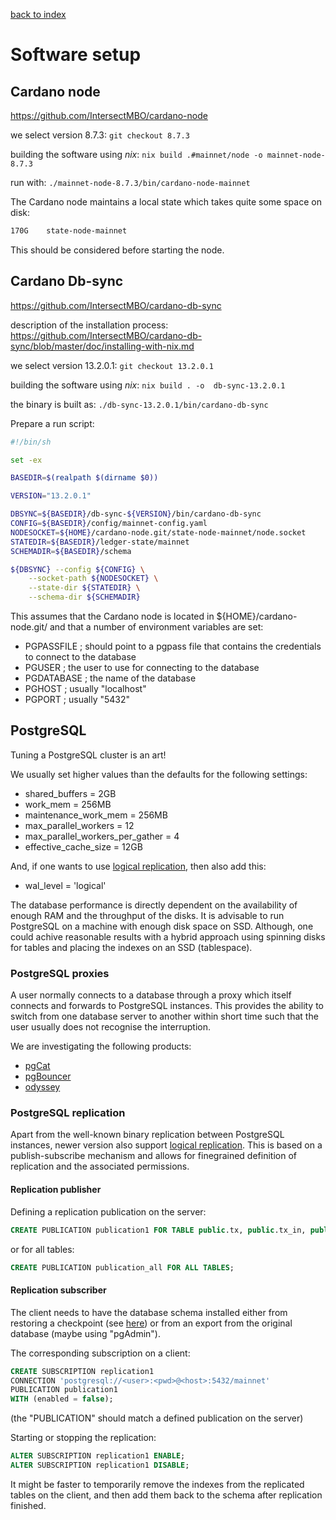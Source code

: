 [back to index](README.md)

# Software setup

## Cardano node

https://github.com/IntersectMBO/cardano-node

we select version 8.7.3: 
`git checkout 8.7.3`

building the software using _nix_: 
`nix build .#mainnet/node -o mainnet-node-8.7.3`

run with:
`./mainnet-node-8.7.3/bin/cardano-node-mainnet`

The Cardano node maintains a local state which takes quite some space on disk:
```sh
170G	state-node-mainnet
```
This should be considered before starting the node.


## Cardano Db-sync

https://github.com/IntersectMBO/cardano-db-sync

description of the installation process: https://github.com/IntersectMBO/cardano-db-sync/blob/master/doc/installing-with-nix.md

we select version 13.2.0.1: 
`git checkout 13.2.0.1`

building the software using _nix_: 
`nix build . -o  db-sync-13.2.0.1`

the binary is built as: `./db-sync-13.2.0.1/bin/cardano-db-sync`

Prepare a run script:

```sh
#!/bin/sh

set -ex

BASEDIR=$(realpath $(dirname $0))

VERSION="13.2.0.1"

DBSYNC=${BASEDIR}/db-sync-${VERSION}/bin/cardano-db-sync
CONFIG=${BASEDIR}/config/mainnet-config.yaml
NODESOCKET=${HOME}/cardano-node.git/state-node-mainnet/node.socket
STATEDIR=${BASEDIR}/ledger-state/mainnet
SCHEMADIR=${BASEDIR}/schema

${DBSYNC} --config ${CONFIG} \
    --socket-path ${NODESOCKET} \
    --state-dir ${STATEDIR} \
    --schema-dir ${SCHEMADIR}
```
This assumes that the Cardano node is located in ${HOME}/cardano-node.git/ and that a number of environment variables are set:

* PGPASSFILE  ; should point to a pgpass file that contains the credentials to connect to the database
* PGUSER  ; the user to use for connecting to the database
* PGDATABASE  ; the name of the database
* PGHOST  ; usually "localhost"
* PGPORT  ; usually "5432"


## PostgreSQL

Tuning a PostgreSQL cluster is an art!

We usually set higher values than the defaults for the following settings:

* shared_buffers = 2GB
* work_mem = 256MB
* maintenance_work_mem = 256MB
* max_parallel_workers = 12
* max_parallel_workers_per_gather = 4
* effective_cache_size = 12GB

And, if one wants to use [logical replication](#postgresql-replication), then also add this:

* wal_level = 'logical'

The database performance is directly dependent on the availability of enough RAM and the throughput of the disks. It is advisable to run PostgreSQL on a machine with enough disk space on SSD. Although, one could achive reasonable results with a hybrid approach using spinning disks for tables and placing the indexes on an SSD (tablespace).

### PostgreSQL proxies

A user normally connects to a database through a proxy which itself connects and forwards to PostgreSQL instances. This provides the ability to switch from one database server to another within short time such that the user usually does not recognise the interruption.

We are investigating the following products:

* [pgCat](https://github.com/postgresml/pgcat)
* [pgBouncer](https://github.com/pgbouncer/pgbouncer)
* [odyssey](https://github.com/yandex/odyssey)

### PostgreSQL replication

Apart from the well-known binary replication between PostgreSQL instances, newer version also support [logical replication](https://www.postgresql.org/docs/current/logical-replication.html). This is based on a publish-subscribe mechanism and allows for finegrained definition of replication and the associated permissions.

#### Replication publisher
Defining a replication publication on the server:

```sql
CREATE PUBLICATION publication1 FOR TABLE public.tx, public.tx_in, public.tx_out, public.block;
```
or for all tables:
```sql
CREATE PUBLICATION publication_all FOR ALL TABLES;
```

#### Replication subscriber

The client needs to have the database schema installed either from restoring a checkpoint (see [here](https://update-cardano-mainnet.iohk.io/cardano-db-sync/index.html)) or from an export from the original database (maybe using "pgAdmin").

The corresponding subscription on a client:

```sql
CREATE SUBSCRIPTION replication1
CONNECTION 'postgresql://<user>:<pwd>@<host>:5432/mainnet'
PUBLICATION publication1
WITH (enabled = false);
```
(the "PUBLICATION" should match a defined publication on the server)

Starting or stopping the replication:
```sql
ALTER SUBSCRIPTION replication1 ENABLE;
ALTER SUBSCRIPTION replication1 DISABLE;
```

It might be faster to temporarily remove the indexes from the replicated tables on the client, and then add them back to the schema after replication finished.
